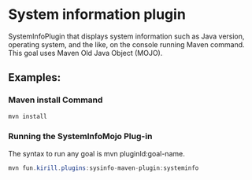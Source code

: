 # System information plugin
SystemInfoPlugin that displays system information such as Java version, operating system, and the like, 
on the console running Maven command.
This goal uses Maven Old Java Object (MOJO).

## Examples:
### Maven install Command
```java
mvn install 
```

### Running the SystemInfoMojo Plug-in
The syntax to run any goal is mvn pluginId:goal-name.

```java
mvn fun.kirill.plugins:sysinfo-maven-plugin:systeminfo
```


